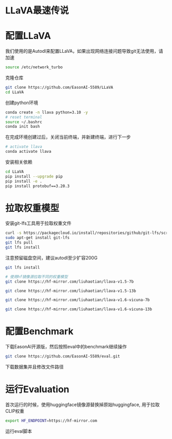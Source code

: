 # LLaVA最速传说

# 配置LLaVA
我们使用的是Autodl来配置LLaVA，如果出现网络连接问题导致git无法使用，请加速

```bash
source /etc/network_turbo
```
克隆仓库
```bash
git clone https://github.com/EasonAI-5589/LLaVA
cd LLaVA
```
创建python环境

```bash
conda create -n llava python=3.10 -y
# reset terminal
source ~/.bashrc
conda init bash
```
在完成环境创建过后，关闭当前终端，并新建终端，进行下一步

```bash
# activate llava
conda activate llava
```

安装相关依赖

```bash
cd LLaVA
pip install --upgrade pip
pip install -e .
pip install protobuf==3.20.3
```


# 拉取权重模型
安装git-lfs工具用于拉取权重文件
```bash
curl -s https://packagecloud.io/install/repositories/github/git-lfs/script.deb.sh | sudo bash
sudo apt-get install git-lfs
git lfs pull
git lfs install
```

注意预留磁盘空间，建议autodl至少扩容200G
```bash
git lfs install

# 使用hf镜像源拉取不同的权重模型
git clone https://hf-mirror.com/liuhaotian/llava-v1.5-7b

git clone https://hf-mirror.com/liuhaotian/llava-v1.5-13b

git clone https://hf-mirror.com/liuhaotian/llava-v1.6-vicuna-7b

git clone https://hf-mirror.com/liuhaotian/llava-v1.6-vicuna-13b
```

# 配置Benchmark
下载EasonAI开源版，然后按照eval中的benchmark继续操作
```bash
git clone https://github.com/EasonAI-5589/eval.git
```

下载数据集并且修改文件路径

# 运行Evaluation
首次运行的时候，使用huggingface镜像源替换掉原始huggingface, 用于拉取CLIP权重
```bash
export HF_ENDPOINT=https://hf-mirror.com
```

运行eval脚本
